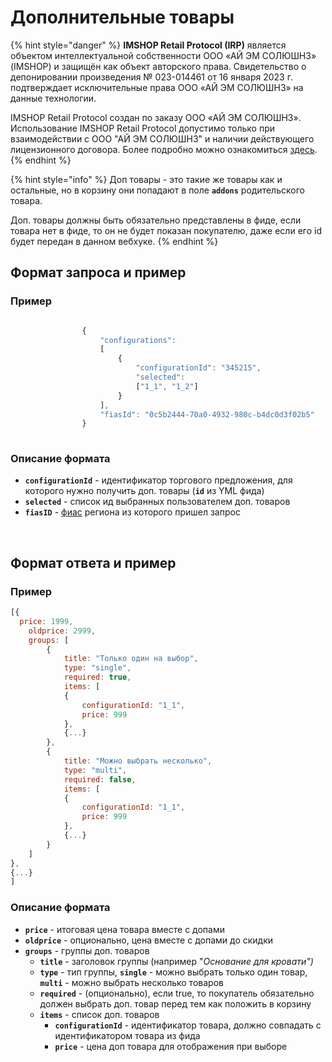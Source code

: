 # Дополнительные товары

{% hint style="danger" %}
**IMSHOP Retail Protocol (IRP)** является объектом интеллектуальной собственности ООО «АЙ ЭМ СОЛЮШНЗ» (IMSHOP) и защищён как объект авторского права. Свидетельство о депонировании произведения № 023-014461 от 16 января 2023 г. подтверждает исключительные права ООО «АЙ ЭМ СОЛЮШНЗ» на данные технологии.

IMSHOP Retail Protocol создан по заказу ООО «АЙ ЭМ СОЛЮШНЗ». Использование IMSHOP Retail Protocol допустимо только при взаимодействии с ООО "АЙ ЭМ СОЛЮШНЗ" и наличии действующего лицензионного договора. Более подробно можно ознакомиться [здесь](../../api-license.md).
{% endhint %}

{% hint style="info" %}
Доп товары - это такие же товары как и остальные, но в корзину они попадают в поле **`addons`** родительского товара.

Доп. товары должны быть обязательно представлены в фиде, если товара нет в фиде, то он не будет показан покупателю, даже если его id будет передан в данном вебхуке.
{% endhint %}

## Формат запроса и пример <a href="#format-zaprosa-i-primer" id="format-zaprosa-i-primer"></a>

### Пример <a href="#primer" id="primer"></a>

```javascript

                {
                    "configurations":
                    [
                        {
                            "configurationId": "345215",
                            "selected":
                            ["1_1", "1_2"]
                        }
                    ],
                    "fiasId": "0c5b2444-70a0-4932-980c-b4dc0d3f02b5"
                }
            
```

### Описание формата <a href="#opisanie-formata" id="opisanie-formata"></a>

* **`configurationId`** - идентификатор торгового предложения, для которого нужно получить доп. товары (**`id`** из YML фида)
* **`selected`** - список ид выбранных пользователем доп. товаров
* **`fiasID`** - [фиас](https://www.alta.ru/fias/) региона из которого пришел запрос

‌

## Формат ответа и пример <a href="#format-otveta-i-primer" id="format-otveta-i-primer"></a>

### Пример <a href="#primer-1" id="primer-1"></a>

```javascript
[{  
  price: 1999,
	oldprice: 2999,
	groups: [
		{
			title: "Только один на выбор",
			type: "single",
			required: true,
			items: [
			{
				configurationId: "1_1",
				price: 999
			},
			{...}
		},
		{
			title: "Можно выбрать несколько",
			type: "multi",
			required: false,
			items: [
			{
				configurationId: "1_1",
				price: 999
			},
			{...}
		}
	]
},
{...}
]
```

### Описание формата <a href="#opisanie-formata-2" id="opisanie-formata-2"></a>

* **`price`** - итоговая цена товара вместе с допами
* **`oldprice`** - опционально,  цена вместе с допами до скидки
* **`groups`** - группы доп. товаров
  * **`title`** - заголовок группы  (например "_Основание для кровати")_
  * **`type`** - тип группы, **`single`** - можно выбрать только один товар,  **`multi`** - можно выбрать несколько  товаров
  * **`required`** - (опционально), если true, то покупатель обязательно должен выбрать доп. товар перед тем как положить в корзину
  * **`items`** - список доп. товаров
    * **`configurationId`** - идентификатор товара, должно совпадать с идентификатором товара из фида
    *   **`price`** - цена доп товара для отображения при выборе

